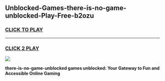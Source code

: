 
## Unblocked-Games-there-is-no-game-unblocked-Play-Free-b2ozu
<h3>
<a href="https://premium76.site?title=there-is-no-game-unblocked&ref=23A">CLICK TO PLAY</a></h3>
<hr>

<h3>
<a href="https://premium76.site?title=there-is-no-game-unblocked&ref=23A">CLICK 2 PLAY</a>
  
</h3>

<a href="https://premium76.site?title=there-is-no-game-unblocked&ref=23A"><img src="https://clearcache.store/games.png"></a>


**there-is-no-game-unblocked games unblocked: Your Gateway to Fun and Accessible Online Gaming**
